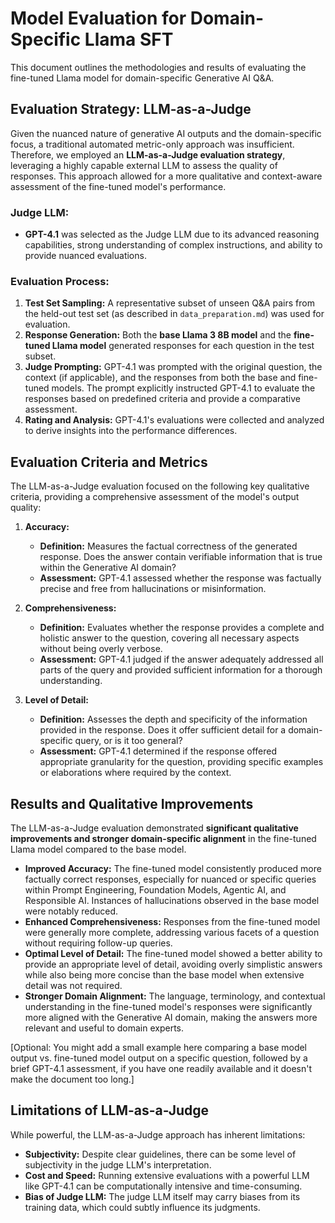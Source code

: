 # Model Evaluation for Domain-Specific Llama SFT

This document outlines the methodologies and results of evaluating the fine-tuned Llama model for domain-specific Generative AI Q&A.


## Evaluation Strategy: LLM-as-a-Judge

Given the nuanced nature of generative AI outputs and the domain-specific focus, a traditional automated metric-only approach was insufficient. Therefore, we employed an **LLM-as-a-Judge evaluation strategy**, leveraging a highly capable external LLM to assess the quality of responses. This approach allowed for a more qualitative and context-aware assessment of the fine-tuned model's performance.

### Judge LLM:
* **GPT-4.1** was selected as the Judge LLM due to its advanced reasoning capabilities, strong understanding of complex instructions, and ability to provide nuanced evaluations.

### Evaluation Process:
1.  **Test Set Sampling:** A representative subset of unseen Q&A pairs from the held-out test set (as described in `data_preparation.md`) was used for evaluation.
2.  **Response Generation:** Both the **base Llama 3 8B model** and the **fine-tuned Llama model** generated responses for each question in the test subset.
3.  **Judge Prompting:** GPT-4.1 was prompted with the original question, the context (if applicable), and the responses from both the base and fine-tuned models. The prompt explicitly instructed GPT-4.1 to evaluate the responses based on predefined criteria and provide a comparative assessment.
4.  **Rating and Analysis:** GPT-4.1's evaluations were collected and analyzed to derive insights into the performance differences.


## Evaluation Criteria and Metrics

The LLM-as-a-Judge evaluation focused on the following key qualitative criteria, providing a comprehensive assessment of the model's output quality:

1.  **Accuracy:**
    * **Definition:** Measures the factual correctness of the generated response. Does the answer contain verifiable information that is true within the Generative AI domain?
    * **Assessment:** GPT-4.1 assessed whether the response was factually precise and free from hallucinations or misinformation.

2.  **Comprehensiveness:**
    * **Definition:** Evaluates whether the response provides a complete and holistic answer to the question, covering all necessary aspects without being overly verbose.
    * **Assessment:** GPT-4.1 judged if the answer adequately addressed all parts of the query and provided sufficient information for a thorough understanding.

3.  **Level of Detail:**
    * **Definition:** Assesses the depth and specificity of the information provided in the response. Does it offer sufficient detail for a domain-specific query, or is it too general?
    * **Assessment:** GPT-4.1 determined if the response offered appropriate granularity for the question, providing specific examples or elaborations where required by the context.


## Results and Qualitative Improvements

The LLM-as-a-Judge evaluation demonstrated **significant qualitative improvements and stronger domain-specific alignment** in the fine-tuned Llama model compared to the base model.

* **Improved Accuracy:** The fine-tuned model consistently produced more factually correct responses, especially for nuanced or specific queries within Prompt Engineering, Foundation Models, Agentic AI, and Responsible AI. Instances of hallucinations observed in the base model were notably reduced.
* **Enhanced Comprehensiveness:** Responses from the fine-tuned model were generally more complete, addressing various facets of a question without requiring follow-up queries.
* **Optimal Level of Detail:** The fine-tuned model showed a better ability to provide an appropriate level of detail, avoiding overly simplistic answers while also being more concise than the base model when extensive detail was not required.
* **Stronger Domain Alignment:** The language, terminology, and contextual understanding in the fine-tuned model's responses were significantly more aligned with the Generative AI domain, making the answers more relevant and useful to domain experts.

[Optional: You might add a small example here comparing a base model output vs. fine-tuned model output on a specific question, followed by a brief GPT-4.1 assessment, if you have one readily available and it doesn't make the document too long.]


## Limitations of LLM-as-a-Judge

While powerful, the LLM-as-a-Judge approach has inherent limitations:

* **Subjectivity:** Despite clear guidelines, there can be some level of subjectivity in the judge LLM's interpretation.
* **Cost and Speed:** Running extensive evaluations with a powerful LLM like GPT-4.1 can be computationally intensive and time-consuming.
* **Bias of Judge LLM:** The judge LLM itself may carry biases from its training data, which could subtly influence its judgments.